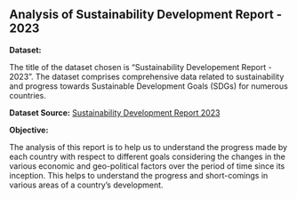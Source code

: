 ## Analysis of Sustainability Development Report - 2023

**Dataset:**

The title of the dataset chosen is “Sustainability Developement Report - 2023”. The dataset comprises comprehensive data related to sustainability and progress towards 
Sustainable Development Goals (SDGs) for numerous countries. 

**Dataset Source:**
[Sustainability Development Report 2023](https://sdgtransformationcenter.org/reports/sustainable-development-report-2023)

**Objective:**

The analysis of this report is to help us to understand the progress made by each country with respect to different goals considering the changes in the various 
economic and geo-political factors over the period of time since its inception. This helps to understand the progress and short-comings in various areas of a country’s 
development.

